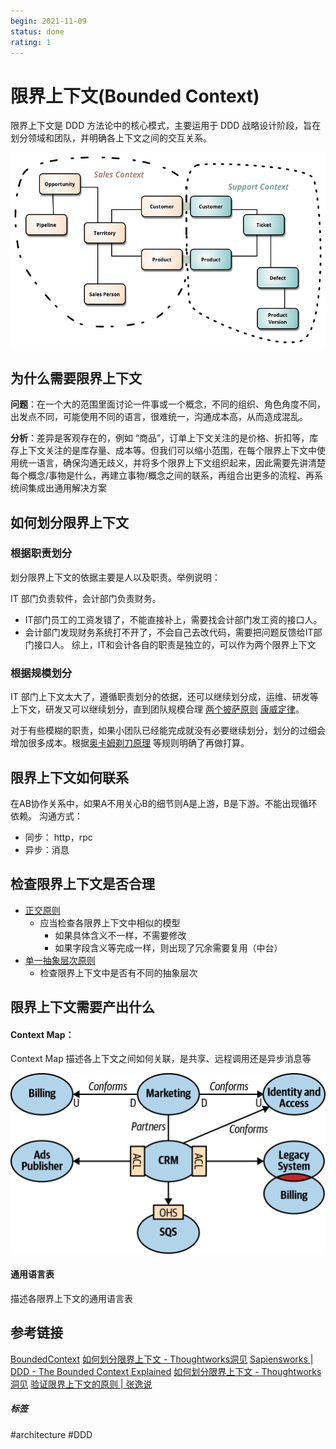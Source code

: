 ```yaml
---
begin: 2021-11-09
status: done
rating: 1
---
```


# 限界上下文(Bounded Context)

限界上下文是 DDD 方法论中的核心模式，主要运用于 DDD 战略设计阶段，旨在划分领域和团队，并明确各上下文之间的交互关系。

![](image/Pasted%20image%2020211109151403.png)

## 为什么需要限界上下文

**问题**：在一个大的范围里面讨论一件事或一个概念，不同的组织、角色角度不同，出发点不同，可能使用不同的语言，很难统一，沟通成本高，从而造成混乱。

**分析**：差异是客观存在的，例如 “商品”，订单上下文关注的是价格、折扣等，库存上下文关注的是库存量、成本等。但我们可以缩小范围，在每个限界上下文中使用统一语言，确保沟通无歧义，并将多个限界上下文组织起来，因此需要先讲清楚每个概念/事物是什么，再建立事物/概念之间的联系，再组合出更多的流程、再系统间集成出通用解决方案

## 如何划分限界上下文

### 根据职责划分
划分限界上下文的依据主要是人以及职责。举例说明：

IT 部门负责软件，会计部门负责财务。
- IT部门员工的工资发错了，不能直接补上，需要找会计部门发工资的接口人。
- 会计部门发现财务系统打不开了，不会自己去改代码，需要把问题反馈给IT部门接口人。
综上，IT和会计各自的职责是独立的，可以作为两个限界上下文

### 根据规模划分

IT 部门上下文太大了，遵循职责划分的依据，还可以继续划分成，运维、研发等上下文，研发又可以继续划分，直到团队规模合理 [两个披萨原则](../两个披萨原则.md) [康威定律](../康威定律.md)。

对于有些模糊的职责，如果小团队已经能完成就没有必要继续划分，划分的过细会增加很多成本。根据[奥卡姆剃刀原理](奥卡姆剃刀原理.md) 等规则明确了再做打算。

## 限界上下文如何联系

在AB协作关系中，如果A不用关心B的细节则A是上游，B是下游。不能出现循环依赖。
沟通方式：
- 同步： http，rpc
- 异步：消息

## 检查限界上下文是否合理

-  [正交原则](../正交原则.md)
	- 应当检查各限界上下文中相似的模型
		- 如果具体含义不一样，不需要修改
		- 如果字段含义等完成一样，则出现了冗余需要复用（中台）
- [单一抽象层次原则](../单一抽象层次原则.md)
	- 检查限界上下文中是否有不同的抽象层次

## 限界上下文需要产出什么

#### Context Map：

Context Map 描述各上下文之间如何关联，是共享、远程调用还是异步消息等

![](image/Pasted%20image%2020211109162912.png)

#### 通用语言表
描述各限界上下文的通用语言表



## 参考链接

[BoundedContext](https://martinfowler.com/bliki/BoundedContext.html)
[如何划分限界上下文 - Thoughtworks洞见](https://codeburst.io/ddd-strategic-patterns-how-to-define-bounded-contexts-2dc70927976e)
[Sapiensworks | DDD - The Bounded Context Explained](http://blog.sapiensworks.com/post/2012/04/17/DDD-The-Bounded-Context-Explained.aspx)
[如何划分限界上下文 - Thoughtworks洞见](https://insights.thoughtworks.cn/ddd-aggregation-bounded-context/)
[验证限界上下文的原则 | 张逸说](http://zhangyi.xyz/the-principles-of-bounded-context/)

##### 标签
#architecture #DDD